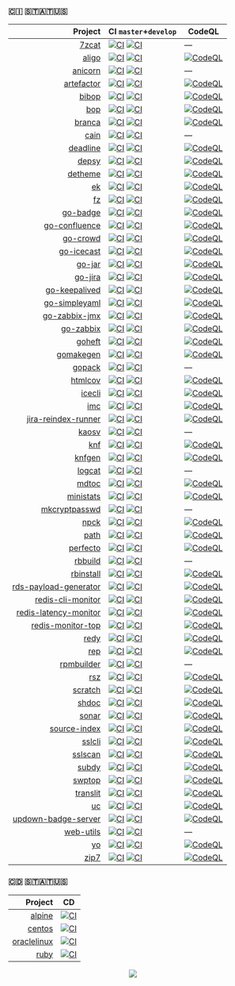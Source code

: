 ### 🇨​​​​​🇮​​​​​ 🇸​​​​​🇹​​​​​🇦​​​​​🇹​​​​​🇺​​​​​🇸​​​​​

| Project | CI `master`+`develop` | CodeQL |
|---------:|----|--------|
| [7zcat](https://kaos.sh/7zcat) | [![CI](https://kaos.sh/w/7zcat/ci.svg?branch=master)](https://kaos.sh/w/7zcat/ci?query=branch:master) [![CI](https://kaos.sh/w/7zcat/ci.svg?branch=develop)](https://kaos.sh/w/perfecto/ci?query=branch:develop) | — |
| [aligo](https://kaos.sh/aligo) | [![CI](https://kaos.sh/w/aligo/ci.svg?branch=master)](https://kaos.sh/w/aligo/ci?query=branch:master) [![CI](https://kaos.sh/w/aligo/ci.svg?branch=develop)](https://kaos.sh/w/perfecto/ci?query=branch:develop) | [![CodeQL](https://kaos.sh/w/aligo/codeql.svg)](https://kaos.sh/w/perfecto/codeql) |
| [anicorn](https://kaos.sh/anicorn) | [![CI](https://kaos.sh/w/anicorn/ci.svg?branch=master)](https://kaos.sh/w/anicorn/ci?query=branch:master) [![CI](https://kaos.sh/w/anicorn/ci.svg?branch=develop)](https://kaos.sh/w/perfecto/ci?query=branch:develop) | — |
| [artefactor](https://kaos.sh/artefactor) | [![CI](https://kaos.sh/w/artefactor/ci.svg?branch=master)](https://kaos.sh/w/artefactor/ci?query=branch:master) [![CI](https://kaos.sh/w/artefactor/ci.svg?branch=develop)](https://kaos.sh/w/perfecto/ci?query=branch:develop) | [![CodeQL](https://kaos.sh/w/artefactor/codeql.svg)](https://kaos.sh/w/perfecto/codeql) |
| [bibop](https://kaos.sh/bibop) | [![CI](https://kaos.sh/w/bibop/ci.svg?branch=master)](https://kaos.sh/w/bibop/ci?query=branch:master) [![CI](https://kaos.sh/w/bibop/ci.svg?branch=develop)](https://kaos.sh/w/perfecto/ci?query=branch:develop) | [![CodeQL](https://kaos.sh/w/bibop/codeql.svg)](https://kaos.sh/w/perfecto/codeql) |
| [bop](https://kaos.sh/bop) | [![CI](https://kaos.sh/w/bop/ci.svg?branch=master)](https://kaos.sh/w/bop/ci?query=branch:master) [![CI](https://kaos.sh/w/bop/ci.svg?branch=develop)](https://kaos.sh/w/perfecto/ci?query=branch:develop) | [![CodeQL](https://kaos.sh/w/bop/codeql.svg)](https://kaos.sh/w/perfecto/codeql) |
| [branca](https://kaos.sh/branca) | [![CI](https://kaos.sh/w/branca/ci.svg?branch=master)](https://kaos.sh/w/branca/ci?query=branch:master) [![CI](https://kaos.sh/w/branca/ci.svg?branch=develop)](https://kaos.sh/w/perfecto/ci?query=branch:develop) | [![CodeQL](https://kaos.sh/w/branca/codeql.svg)](https://kaos.sh/w/perfecto/codeql) |
| [cain](https://kaos.sh/cain) | [![CI](https://kaos.sh/w/cain/ci.svg?branch=master)](https://kaos.sh/w/cain/ci?query=branch:master) [![CI](https://kaos.sh/w/cain/ci.svg?branch=develop)](https://kaos.sh/w/perfecto/ci?query=branch:develop) | — |
| [deadline](https://kaos.sh/deadline) | [![CI](https://kaos.sh/w/deadline/ci.svg?branch=master)](https://kaos.sh/w/deadline/ci?query=branch:master) [![CI](https://kaos.sh/w/deadline/ci.svg?branch=develop)](https://kaos.sh/w/perfecto/ci?query=branch:develop) | [![CodeQL](https://kaos.sh/w/deadline/codeql.svg)](https://kaos.sh/w/perfecto/codeql) |
| [depsy](https://kaos.sh/depsy) | [![CI](https://kaos.sh/w/depsy/ci.svg?branch=master)](https://kaos.sh/w/depsy/ci?query=branch:master) [![CI](https://kaos.sh/w/depsy/ci.svg?branch=develop)](https://kaos.sh/w/perfecto/ci?query=branch:develop) | [![CodeQL](https://kaos.sh/w/depsy/codeql.svg)](https://kaos.sh/w/perfecto/codeql) |
| [detheme](https://kaos.sh/detheme) | [![CI](https://kaos.sh/w/detheme/ci.svg?branch=master)](https://kaos.sh/w/detheme/ci?query=branch:master) [![CI](https://kaos.sh/w/detheme/ci.svg?branch=develop)](https://kaos.sh/w/perfecto/ci?query=branch:develop) | [![CodeQL](https://kaos.sh/w/detheme/codeql.svg)](https://kaos.sh/w/perfecto/codeql) |
| [ek](https://kaos.sh/ek) | [![CI](https://kaos.sh/w/ek/ci.svg?branch=master)](https://kaos.sh/w/ek/ci?query=branch:master) [![CI](https://kaos.sh/w/ek/ci.svg?branch=develop)](https://kaos.sh/w/perfecto/ci?query=branch:develop) | [![CodeQL](https://kaos.sh/w/ek/codeql.svg)](https://kaos.sh/w/perfecto/codeql) |
| [fz](https://kaos.sh/fz) | [![CI](https://kaos.sh/w/fz/ci.svg?branch=master)](https://kaos.sh/w/fz/ci?query=branch:master) [![CI](https://kaos.sh/w/fz/ci.svg?branch=develop)](https://kaos.sh/w/perfecto/ci?query=branch:develop) | [![CodeQL](https://kaos.sh/w/fz/codeql.svg)](https://kaos.sh/w/perfecto/codeql) |
| [go-badge](https://kaos.sh/go-badge) | [![CI](https://kaos.sh/w/go-badge/ci.svg?branch=master)](https://kaos.sh/w/go-badge/ci?query=branch:master) [![CI](https://kaos.sh/w/go-badge/ci.svg?branch=develop)](https://kaos.sh/w/perfecto/ci?query=branch:develop) | [![CodeQL](https://kaos.sh/w/go-badge/codeql.svg)](https://kaos.sh/w/perfecto/codeql) |
| [go-confluence](https://kaos.sh/go-confluence) | [![CI](https://kaos.sh/w/go-confluence/ci.svg?branch=master)](https://kaos.sh/w/go-confluence/ci?query=branch:master) [![CI](https://kaos.sh/w/go-confluence/ci.svg?branch=develop)](https://kaos.sh/w/perfecto/ci?query=branch:develop) | [![CodeQL](https://kaos.sh/w/go-confluence/codeql.svg)](https://kaos.sh/w/perfecto/codeql) |
| [go-crowd](https://kaos.sh/go-crowd) | [![CI](https://kaos.sh/w/go-crowd/ci.svg?branch=master)](https://kaos.sh/w/go-crowd/ci?query=branch:master) [![CI](https://kaos.sh/w/go-crowd/ci.svg?branch=develop)](https://kaos.sh/w/perfecto/ci?query=branch:develop) | [![CodeQL](https://kaos.sh/w/go-crowd/codeql.svg)](https://kaos.sh/w/perfecto/codeql) |
| [go-icecast](https://kaos.sh/go-icecast) | [![CI](https://kaos.sh/w/go-icecast/ci.svg?branch=master)](https://kaos.sh/w/go-icecast/ci?query=branch:master) [![CI](https://kaos.sh/w/go-icecast/ci.svg?branch=develop)](https://kaos.sh/w/perfecto/ci?query=branch:develop) | [![CodeQL](https://kaos.sh/w/go-icecast/codeql.svg)](https://kaos.sh/w/perfecto/codeql) |
| [go-jar](https://kaos.sh/go-jar) | [![CI](https://kaos.sh/w/go-jar/ci.svg?branch=master)](https://kaos.sh/w/go-jar/ci?query=branch:master) [![CI](https://kaos.sh/w/go-jar/ci.svg?branch=develop)](https://kaos.sh/w/perfecto/ci?query=branch:develop) | [![CodeQL](https://kaos.sh/w/go-jar/codeql.svg)](https://kaos.sh/w/perfecto/codeql) |
| [go-jira](https://kaos.sh/go-jira) | [![CI](https://kaos.sh/w/go-jira/ci.svg?branch=master)](https://kaos.sh/w/go-jira/ci?query=branch:master) [![CI](https://kaos.sh/w/go-jira/ci.svg?branch=develop)](https://kaos.sh/w/perfecto/ci?query=branch:develop) | [![CodeQL](https://kaos.sh/w/go-jira/codeql.svg)](https://kaos.sh/w/perfecto/codeql) |
| [go-keepalived](https://kaos.sh/go-keepalived) | [![CI](https://kaos.sh/w/go-keepalived/ci.svg?branch=master)](https://kaos.sh/w/go-keepalived/ci?query=branch:master) [![CI](https://kaos.sh/w/go-keepalived/ci.svg?branch=develop)](https://kaos.sh/w/perfecto/ci?query=branch:develop) | [![CodeQL](https://kaos.sh/w/go-keepalived/codeql.svg)](https://kaos.sh/w/perfecto/codeql) |
| [go-simpleyaml](https://kaos.sh/go-simpleyaml) | [![CI](https://kaos.sh/w/go-simpleyaml/ci.svg?branch=master)](https://kaos.sh/w/go-simpleyaml/ci?query=branch:master) [![CI](https://kaos.sh/w/go-simpleyaml/ci.svg?branch=develop)](https://kaos.sh/w/perfecto/ci?query=branch:develop) | [![CodeQL](https://kaos.sh/w/go-simpleyaml/codeql.svg)](https://kaos.sh/w/perfecto/codeql) |
| [go-zabbix-jmx](https://kaos.sh/go-zabbix-jmx) | [![CI](https://kaos.sh/w/go-zabbix-jmx/ci.svg?branch=master)](https://kaos.sh/w/go-zabbix-jmx/ci?query=branch:master) [![CI](https://kaos.sh/w/go-zabbix-jmx/ci.svg?branch=develop)](https://kaos.sh/w/perfecto/ci?query=branch:develop) | [![CodeQL](https://kaos.sh/w/go-zabbix-jmx/codeql.svg)](https://kaos.sh/w/perfecto/codeql) |
| [go-zabbix](https://kaos.sh/go-zabbix) | [![CI](https://kaos.sh/w/go-zabbix/ci.svg?branch=master)](https://kaos.sh/w/go-zabbix/ci?query=branch:master) [![CI](https://kaos.sh/w/go-zabbix/ci.svg?branch=develop)](https://kaos.sh/w/perfecto/ci?query=branch:develop) | [![CodeQL](https://kaos.sh/w/go-zabbix/codeql.svg)](https://kaos.sh/w/perfecto/codeql) |
| [goheft](https://kaos.sh/goheft) | [![CI](https://kaos.sh/w/goheft/ci.svg?branch=master)](https://kaos.sh/w/goheft/ci?query=branch:master) [![CI](https://kaos.sh/w/goheft/ci.svg?branch=develop)](https://kaos.sh/w/perfecto/ci?query=branch:develop) | [![CodeQL](https://kaos.sh/w/goheft/codeql.svg)](https://kaos.sh/w/perfecto/codeql) |
| [gomakegen](https://kaos.sh/gomakegen) | [![CI](https://kaos.sh/w/gomakegen/ci.svg?branch=master)](https://kaos.sh/w/gomakegen/ci?query=branch:master) [![CI](https://kaos.sh/w/gomakegen/ci.svg?branch=develop)](https://kaos.sh/w/perfecto/ci?query=branch:develop) | [![CodeQL](https://kaos.sh/w/gomakegen/codeql.svg)](https://kaos.sh/w/perfecto/codeql) |
| [gopack](https://kaos.sh/gopack) | [![CI](https://kaos.sh/w/gopack/ci.svg?branch=master)](https://kaos.sh/w/gopack/ci?query=branch:master) [![CI](https://kaos.sh/w/gopack/ci.svg?branch=develop)](https://kaos.sh/w/perfecto/ci?query=branch:develop) | — |
| [htmlcov](https://kaos.sh/htmlcov) | [![CI](https://kaos.sh/w/htmlcov/ci.svg?branch=master)](https://kaos.sh/w/htmlcov/ci?query=branch:master) [![CI](https://kaos.sh/w/htmlcov/ci.svg?branch=develop)](https://kaos.sh/w/perfecto/ci?query=branch:develop) | [![CodeQL](https://kaos.sh/w/htmlcov/codeql.svg)](https://kaos.sh/w/perfecto/codeql) |
| [icecli](https://kaos.sh/icecli) | [![CI](https://kaos.sh/w/icecli/ci.svg?branch=master)](https://kaos.sh/w/icecli/ci?query=branch:master) [![CI](https://kaos.sh/w/icecli/ci.svg?branch=develop)](https://kaos.sh/w/perfecto/ci?query=branch:develop) | [![CodeQL](https://kaos.sh/w/icecli/codeql.svg)](https://kaos.sh/w/perfecto/codeql) |
| [imc](https://kaos.sh/imc) | [![CI](https://kaos.sh/w/imc/ci.svg?branch=master)](https://kaos.sh/w/imc/ci?query=branch:master) [![CI](https://kaos.sh/w/imc/ci.svg?branch=develop)](https://kaos.sh/w/perfecto/ci?query=branch:develop) | [![CodeQL](https://kaos.sh/w/imc/codeql.svg)](https://kaos.sh/w/perfecto/codeql) |
| [jira-reindex-runner](https://kaos.sh/jira-reindex-runner) | [![CI](https://kaos.sh/w/jira-reindex-runner/ci.svg?branch=master)](https://kaos.sh/w/jira-reindex-runner/ci?query=branch:master) [![CI](https://kaos.sh/w/jira-reindex-runner/ci.svg?branch=develop)](https://kaos.sh/w/perfecto/ci?query=branch:develop) | [![CodeQL](https://kaos.sh/w/jira-reindex-runner/codeql.svg)](https://kaos.sh/w/perfecto/codeql) |
| [kaosv](https://kaos.sh/kaosv) | [![CI](https://kaos.sh/w/kaosv/ci.svg?branch=master)](https://kaos.sh/w/kaosv/ci?query=branch:master) [![CI](https://kaos.sh/w/kaosv/ci.svg?branch=develop)](https://kaos.sh/w/perfecto/ci?query=branch:develop) | — |
| [knf](https://kaos.sh/knf) | [![CI](https://kaos.sh/w/knf/ci.svg?branch=master)](https://kaos.sh/w/knf/ci?query=branch:master) [![CI](https://kaos.sh/w/knf/ci.svg?branch=develop)](https://kaos.sh/w/perfecto/ci?query=branch:develop) | [![CodeQL](https://kaos.sh/w/knf/codeql.svg)](https://kaos.sh/w/perfecto/codeql) |
| [knfgen](https://kaos.sh/knfgen) | [![CI](https://kaos.sh/w/knfgen/ci.svg?branch=master)](https://kaos.sh/w/knfgen/ci?query=branch:master) [![CI](https://kaos.sh/w/knfgen/ci.svg?branch=develop)](https://kaos.sh/w/perfecto/ci?query=branch:develop) | [![CodeQL](https://kaos.sh/w/knfgen/codeql.svg)](https://kaos.sh/w/perfecto/codeql) |
| [logcat](https://kaos.sh/logcat) | [![CI](https://kaos.sh/w/logcat/ci.svg?branch=master)](https://kaos.sh/w/logcat/ci?query=branch:master) [![CI](https://kaos.sh/w/logcat/ci.svg?branch=develop)](https://kaos.sh/w/perfecto/ci?query=branch:develop) | — |
| [mdtoc](https://kaos.sh/mdtoc) | [![CI](https://kaos.sh/w/mdtoc/ci.svg?branch=master)](https://kaos.sh/w/mdtoc/ci?query=branch:master) [![CI](https://kaos.sh/w/mdtoc/ci.svg?branch=develop)](https://kaos.sh/w/perfecto/ci?query=branch:develop) | [![CodeQL](https://kaos.sh/w/mdtoc/codeql.svg)](https://kaos.sh/w/perfecto/codeql) |
| [ministats](https://kaos.sh/ministats) | [![CI](https://kaos.sh/w/ministats/ci.svg?branch=master)](https://kaos.sh/w/ministats/ci?query=branch:master) [![CI](https://kaos.sh/w/ministats/ci.svg?branch=develop)](https://kaos.sh/w/perfecto/ci?query=branch:develop) | [![CodeQL](https://kaos.sh/w/ministats/codeql.svg)](https://kaos.sh/w/perfecto/codeql) |
| [mkcryptpasswd](https://kaos.sh/mkcryptpasswd) | [![CI](https://kaos.sh/w/mkcryptpasswd/ci.svg?branch=master)](https://kaos.sh/w/mkcryptpasswd/ci?query=branch:master) [![CI](https://kaos.sh/w/mkcryptpasswd/ci.svg?branch=develop)](https://kaos.sh/w/perfecto/ci?query=branch:develop) | — |
| [npck](https://kaos.sh/npck) | [![CI](https://kaos.sh/w/npck/ci.svg?branch=master)](https://kaos.sh/w/npck/ci?query=branch:master) [![CI](https://kaos.sh/w/npck/ci.svg?branch=develop)](https://kaos.sh/w/perfecto/ci?query=branch:develop) | [![CodeQL](https://kaos.sh/w/npck/codeql.svg)](https://kaos.sh/w/perfecto/codeql) |
| [path](https://kaos.sh/path) | [![CI](https://kaos.sh/w/path/ci.svg?branch=master)](https://kaos.sh/w/path/ci?query=branch:master) [![CI](https://kaos.sh/w/path/ci.svg?branch=develop)](https://kaos.sh/w/perfecto/ci?query=branch:develop) | [![CodeQL](https://kaos.sh/w/path/codeql.svg)](https://kaos.sh/w/perfecto/codeql) |
| [perfecto](https://kaos.sh/perfecto) | [![CI](https://kaos.sh/w/perfecto/ci.svg?branch=master)](https://kaos.sh/w/perfecto/ci?query=branch:master) [![CI](https://kaos.sh/w/perfecto/ci.svg?branch=develop)](https://kaos.sh/w/perfecto/ci?query=branch:develop) | [![CodeQL](https://kaos.sh/w/perfecto/codeql.svg)](https://kaos.sh/w/perfecto/codeql) |
| [rbbuild](https://kaos.sh/rbbuild) | [![CI](https://kaos.sh/w/rbbuild/ci.svg?branch=master)](https://kaos.sh/w/rbbuild/ci?query=branch:master) [![CI](https://kaos.sh/w/rbbuild/ci.svg?branch=develop)](https://kaos.sh/w/perfecto/ci?query=branch:develop) | — |
| [rbinstall](https://kaos.sh/rbinstall) | [![CI](https://kaos.sh/w/rbinstall/ci.svg?branch=master)](https://kaos.sh/w/rbinstall/ci?query=branch:master) [![CI](https://kaos.sh/w/rbinstall/ci.svg?branch=develop)](https://kaos.sh/w/perfecto/ci?query=branch:develop) | [![CodeQL](https://kaos.sh/w/rbinstall/codeql.svg)](https://kaos.sh/w/perfecto/codeql) |
| [rds-payload-generator](https://kaos.sh/rds-payload-generator) | [![CI](https://kaos.sh/w/rds-payload-generator/ci.svg?branch=master)](https://kaos.sh/w/rds-payload-generator/ci?query=branch:master) [![CI](https://kaos.sh/w/rds-payload-generator/ci.svg?branch=develop)](https://kaos.sh/w/perfecto/ci?query=branch:develop) | [![CodeQL](https://kaos.sh/w/rds-payload-generator/codeql.svg)](https://kaos.sh/w/perfecto/codeql) |
| [redis-cli-monitor](https://kaos.sh/redis-cli-monitor) | [![CI](https://kaos.sh/w/redis-cli-monitor/ci.svg?branch=master)](https://kaos.sh/w/redis-cli-monitor/ci?query=branch:master) [![CI](https://kaos.sh/w/redis-cli-monitor/ci.svg?branch=develop)](https://kaos.sh/w/perfecto/ci?query=branch:develop) | [![CodeQL](https://kaos.sh/w/redis-cli-monitor/codeql.svg)](https://kaos.sh/w/perfecto/codeql) |
| [redis-latency-monitor](https://kaos.sh/redis-latency-monitor) | [![CI](https://kaos.sh/w/redis-latency-monitor/ci.svg?branch=master)](https://kaos.sh/w/redis-latency-monitor/ci?query=branch:master) [![CI](https://kaos.sh/w/redis-latency-monitor/ci.svg?branch=develop)](https://kaos.sh/w/perfecto/ci?query=branch:develop) | [![CodeQL](https://kaos.sh/w/redis-latency-monitor/codeql.svg)](https://kaos.sh/w/perfecto/codeql) |
| [redis-monitor-top](https://kaos.sh/redis-monitor-top) | [![CI](https://kaos.sh/w/redis-monitor-top/ci.svg?branch=master)](https://kaos.sh/w/redis-monitor-top/ci?query=branch:master) [![CI](https://kaos.sh/w/redis-monitor-top/ci.svg?branch=develop)](https://kaos.sh/w/perfecto/ci?query=branch:develop) | [![CodeQL](https://kaos.sh/w/redis-monitor-top/codeql.svg)](https://kaos.sh/w/perfecto/codeql) |
| [redy](https://kaos.sh/redy) | [![CI](https://kaos.sh/w/redy/ci.svg?branch=master)](https://kaos.sh/w/redy/ci?query=branch:master) [![CI](https://kaos.sh/w/redy/ci.svg?branch=develop)](https://kaos.sh/w/perfecto/ci?query=branch:develop) | [![CodeQL](https://kaos.sh/w/redy/codeql.svg)](https://kaos.sh/w/perfecto/codeql) |
| [rep](https://kaos.sh/rep) | [![CI](https://kaos.sh/w/rep/ci.svg?branch=master)](https://kaos.sh/w/rep/ci?query=branch:master) [![CI](https://kaos.sh/w/rep/ci.svg?branch=develop)](https://kaos.sh/w/perfecto/ci?query=branch:develop) | [![CodeQL](https://kaos.sh/w/rep/codeql.svg)](https://kaos.sh/w/perfecto/codeql) |
| [rpmbuilder](https://kaos.sh/rpmbuilder) | [![CI](https://kaos.sh/w/rpmbuilder/ci.svg?branch=master)](https://kaos.sh/w/rpmbuilder/ci?query=branch:master) [![CI](https://kaos.sh/w/rpmbuilder/ci.svg?branch=develop)](https://kaos.sh/w/perfecto/ci?query=branch:develop) | — |
| [rsz](https://kaos.sh/rsz) | [![CI](https://kaos.sh/w/rsz/ci.svg?branch=master)](https://kaos.sh/w/rsz/ci?query=branch:master) [![CI](https://kaos.sh/w/rsz/ci.svg?branch=develop)](https://kaos.sh/w/perfecto/ci?query=branch:develop) | [![CodeQL](https://kaos.sh/w/rsz/codeql.svg)](https://kaos.sh/w/perfecto/codeql) |
| [scratch](https://kaos.sh/scratch) | [![CI](https://kaos.sh/w/scratch/ci.svg?branch=master)](https://kaos.sh/w/scratch/ci?query=branch:master) [![CI](https://kaos.sh/w/scratch/ci.svg?branch=develop)](https://kaos.sh/w/perfecto/ci?query=branch:develop) | [![CodeQL](https://kaos.sh/w/scratch/codeql.svg)](https://kaos.sh/w/perfecto/codeql) |
| [shdoc](https://kaos.sh/shdoc) | [![CI](https://kaos.sh/w/shdoc/ci.svg?branch=master)](https://kaos.sh/w/shdoc/ci?query=branch:master) [![CI](https://kaos.sh/w/shdoc/ci.svg?branch=develop)](https://kaos.sh/w/perfecto/ci?query=branch:develop) | [![CodeQL](https://kaos.sh/w/shdoc/codeql.svg)](https://kaos.sh/w/perfecto/codeql) |
| [sonar](https://kaos.sh/sonar) | [![CI](https://kaos.sh/w/sonar/ci.svg?branch=master)](https://kaos.sh/w/sonar/ci?query=branch:master) [![CI](https://kaos.sh/w/sonar/ci.svg?branch=develop)](https://kaos.sh/w/perfecto/ci?query=branch:develop) | [![CodeQL](https://kaos.sh/w/sonar/codeql.svg)](https://kaos.sh/w/perfecto/codeql) |
| [source-index](https://kaos.sh/source-index) | [![CI](https://kaos.sh/w/source-index/ci.svg?branch=master)](https://kaos.sh/w/source-index/ci?query=branch:master) [![CI](https://kaos.sh/w/source-index/ci.svg?branch=develop)](https://kaos.sh/w/perfecto/ci?query=branch:develop) | [![CodeQL](https://kaos.sh/w/source-index/codeql.svg)](https://kaos.sh/w/perfecto/codeql) |
| [sslcli](https://kaos.sh/sslcli) | [![CI](https://kaos.sh/w/sslcli/ci.svg?branch=master)](https://kaos.sh/w/sslcli/ci?query=branch:master) [![CI](https://kaos.sh/w/sslcli/ci.svg?branch=develop)](https://kaos.sh/w/perfecto/ci?query=branch:develop) | [![CodeQL](https://kaos.sh/w/sslcli/codeql.svg)](https://kaos.sh/w/perfecto/codeql) |
| [sslscan](https://kaos.sh/sslscan) | [![CI](https://kaos.sh/w/sslscan/ci.svg?branch=master)](https://kaos.sh/w/sslscan/ci?query=branch:master) [![CI](https://kaos.sh/w/sslscan/ci.svg?branch=develop)](https://kaos.sh/w/perfecto/ci?query=branch:develop) | [![CodeQL](https://kaos.sh/w/sslscan/codeql.svg)](https://kaos.sh/w/perfecto/codeql) |
| [subdy](https://kaos.sh/subdy) | [![CI](https://kaos.sh/w/subdy/ci.svg?branch=master)](https://kaos.sh/w/subdy/ci?query=branch:master) [![CI](https://kaos.sh/w/subdy/ci.svg?branch=develop)](https://kaos.sh/w/perfecto/ci?query=branch:develop) | [![CodeQL](https://kaos.sh/w/subdy/codeql.svg)](https://kaos.sh/w/perfecto/codeql) |
| [swptop](https://kaos.sh/swptop) | [![CI](https://kaos.sh/w/swptop/ci.svg?branch=master)](https://kaos.sh/w/swptop/ci?query=branch:master) [![CI](https://kaos.sh/w/swptop/ci.svg?branch=develop)](https://kaos.sh/w/perfecto/ci?query=branch:develop) | [![CodeQL](https://kaos.sh/w/swptop/codeql.svg)](https://kaos.sh/w/perfecto/codeql) |
| [translit](https://kaos.sh/translit) | [![CI](https://kaos.sh/w/translit/ci.svg?branch=master)](https://kaos.sh/w/translit/ci?query=branch:master) [![CI](https://kaos.sh/w/translit/ci.svg?branch=develop)](https://kaos.sh/w/perfecto/ci?query=branch:develop) | [![CodeQL](https://kaos.sh/w/translit/codeql.svg)](https://kaos.sh/w/perfecto/codeql) |
| [uc](https://kaos.sh/uc) | [![CI](https://kaos.sh/w/uc/ci.svg?branch=master)](https://kaos.sh/w/uc/ci?query=branch:master) [![CI](https://kaos.sh/w/uc/ci.svg?branch=develop)](https://kaos.sh/w/perfecto/ci?query=branch:develop) | [![CodeQL](https://kaos.sh/w/uc/codeql.svg)](https://kaos.sh/w/perfecto/codeql) |
| [updown-badge-server](https://kaos.sh/updown-badge-server) | [![CI](https://kaos.sh/w/updown-badge-server/ci.svg?branch=master)](https://kaos.sh/w/updown-badge-server/ci?query=branch:master) [![CI](https://kaos.sh/w/updown-badge-server/ci.svg?branch=develop)](https://kaos.sh/w/perfecto/ci?query=branch:develop) | [![CodeQL](https://kaos.sh/w/updown-badge-server/codeql.svg)](https://kaos.sh/w/perfecto/codeql) |
| [web-utils](https://kaos.sh/web-utils) | [![CI](https://kaos.sh/w/web-utils/ci.svg?branch=master)](https://kaos.sh/w/web-utils/ci?query=branch:master) [![CI](https://kaos.sh/w/web-utils/ci.svg?branch=develop)](https://kaos.sh/w/perfecto/ci?query=branch:develop) | — |
| [yo](https://kaos.sh/yo) | [![CI](https://kaos.sh/w/yo/ci.svg?branch=master)](https://kaos.sh/w/yo/ci?query=branch:master) [![CI](https://kaos.sh/w/yo/ci.svg?branch=develop)](https://kaos.sh/w/perfecto/ci?query=branch:develop) | [![CodeQL](https://kaos.sh/w/yo/codeql.svg)](https://kaos.sh/w/perfecto/codeql) |
| [zip7](https://kaos.sh/zip7) | [![CI](https://kaos.sh/w/zip7/ci.svg?branch=master)](https://kaos.sh/w/zip7/ci?query=branch:master) [![CI](https://kaos.sh/w/zip7/ci.svg?branch=develop)](https://kaos.sh/w/perfecto/ci?query=branch:develop) | [![CodeQL](https://kaos.sh/w/zip7/codeql.svg)](https://kaos.sh/w/perfecto/codeql) |

### 🇨​​​​​🇩​​​​​ 🇸​​​​​🇹​​​​​🇦​​​​​🇹​​​​​🇺​​​​​🇸​​​​​

| Project | CD |
|---------:|----|
| [alpine](https://kaos.sh/alpine) | [![CI](https://kaos.sh/w/alpine/cd.svg)](https://kaos.sh/w/alpine/cd) |
| [centos](https://kaos.sh/centos) | [![CI](https://kaos.sh/w/centos/cd.svg)](https://kaos.sh/w/centos/cd) |
| [oraclelinux](https://kaos.sh/oraclelinux) | [![CI](https://kaos.sh/w/oraclelinux/cd.svg)](https://kaos.sh/w/oraclelinux/cd) |
| [ruby](https://kaos.sh/ruby) | [![CI](https://kaos.sh/w/ruby/cd.svg)](https://kaos.sh/w/ruby/cd) |

<p align="center"><a href="https://essentialkaos.com"><img src="https://gh.kaos.st/ekgh.svg"/></a></p>
